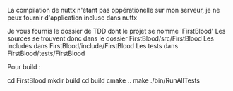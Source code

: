 La compilation de nuttx n'étant pas oppérationelle sur mon serveur, je ne peux fournir d'application incluse dans nuttx

Je vous fournis le dossier de TDD dont le projet se nomme 'FirstBlood'
Les sources se trouvent donc dans le dossier FirstBlood/src/FirstBlood
Les includes dans FirstBlood/include/FirstBlood
Les tests dans FirstBlood/tests/FirstBlood

Pour build :

cd FirstBlood
mkdir build
cd build
cmake ..
make
./bin/RunAllTests
